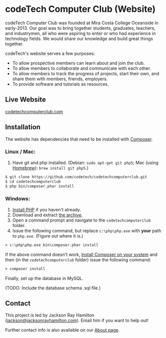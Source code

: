 codeTech Computer Club (Website)
================================

codeTech Computer Club was founded at Mira Costa College Oceanside in early-2013. Our goal was to bring together students, graduates, teachers, and industrymen, all who were aspiring to enter or who had experience in technology fields. We would share our knowledge and build great things together.

codeTech's website serves a few purposes:

* To allow prospective members can learn about and join the club.
* To allow members to collaborate and communicate with each other.
* To allow members to track the progress of projects, start their own, and share them with members, friends, employers.
* To provide software and tutorials as resources.


Live Website
------------

[codetechcomputerclub.com](http://codetechcomputerclub.com)


Installation
------------

The website has dependencies that need to be installed with [Composer](https://getcomposer.org/).

### Linux / Mac:

1. Have git and php installed. (Debian: `sudo apt-get git php5`; Mac (using [Homebrew](http://brew.sh/)): `brew install git php5`.)

```bash
$ git clone https://github.com/codetech/codetechcomputerclub.git
$ cd codetechcomputerclub
$ php bin/composer.phar install
```

### Windows:

1. [Install PHP](http://windows.php.net/download/) if you haven't already.
2. Download and extract [the archive](https://github.com/codetech/codetechcomputerclub/archive/master.zip).
3. Open a command prompt and navigate to the `codetechcomputerclub` folder.
4. Issue the following command, but replace `c:\php\php.exe` with **your** path to `php.exe`. (Figure out where it is.)

```bat
> c:\php\php.exe bin\composer.phar install
```

If the above command doesn't work, [Install Composer on your system](https://getcomposer.org/Composer-Setup.exe) and then (in the `codetechcomputerclub` folder) issue the following command:

```bat
> composer install
```

Finally, set up the database in MySQL.

(TODO: Include the database schema .sql file.)


Contact
-------

This project is led by Jackson Ray Hamilton (jackson@jacksonrayhamilton.com). Email him if you want to help out!

Further contact info is also available on our [About page](http://www.codetechcomputerclub.com/about).
